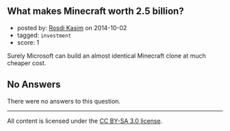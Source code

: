 ## What makes Minecraft worth 2.5 billion?

- posted by: [Rosdi Kasim](https://stackexchange.com/users/65900/rosdi-kasim) on 2014-10-02
- tagged: `investment`
- score: 1

<p>Surely Microsoft can build an almost identical Minecraft clone at much cheaper cost.</p>


## No Answers

There were no answers to this question.


---

All content is licensed under the [CC BY-SA 3.0 license](https://creativecommons.org/licenses/by-sa/3.0/).
